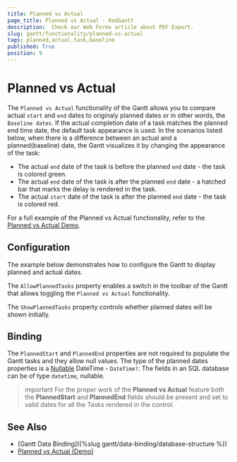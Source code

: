 ```yaml
---
title: Planned vs Actual
page_title: Planned vs Actual - RadGantt
description:  Check our Web Forms article about PDF Export.
slug: gantt/functionality/planned-vs-actual
tags: planned,actual,task,baseline
published: True
position: 9
---
```


# Planned vs Actual

The `Planned vs Actual` functionality of the Gantt allows you to compare actual `start` and `end` dates to originaly planned dates or in other words, the `Baseline dates`. If the actual completion date of a task matches the planned end time date, the default task appearance is used. In the scenarios listed below, when there is a difference between an actual and a planned(baseline) date, the Gantt visualizes it by changing the appearance of the task:

* The actual `end` date of the task is before the planned `end` date - the task is colored green.
* The actual `end` date of the task is after the planned `end` date - a hatched bar that marks the delay is rendered in the task. 
* The actual `start` date of the task is after the planned `end` date - the task is colored red.

For a full example of the Planned vs Actual functionality, refer to the [Planned vs Actual Demo](https://demos.telerik.com/aspnet-ajax/gantt/examples/functionality/planned-vs-actual/defaultcs.aspx).

## Configuration

The example below demonstrates how to configure the Gantt to display planned and actual dates.

The `AllowPlannedTasks` property enables a switch in the toolbar of the Gantt that allows toggling the `Planned vs Actual` functionality. 

The `ShowPlannedTasks` property controls whether planned dates will be shown initially.

## Binding

The `PlannedStart` and `PlannedEnd` properties are not required to populate the Gantt tasks and they allow null values. The type of the planned dates properties is a [Nullable](https://docs.microsoft.com/en-us/dotnet/api/system.nullable-1?view=net-5.0) DateTime - `DateTime?`. The fields in an SQL database can be of type `datetime`, nullable.

>important For the proper work of the **Planned vs Actual** feature both the **PlannedStart** and **PlannedEnd** fields should be present and set to valid dates for all the Tasks rendered in the control.
>

## See Also

* [Gantt Data Binding]({%slug gantt/data-binding/database-structure %})
* [Planned vs Actual (Demo)](https://demos.telerik.com/aspnet-ajax/gantt/examples/functionality/planned-vs-actual/defaultcs.aspx)

